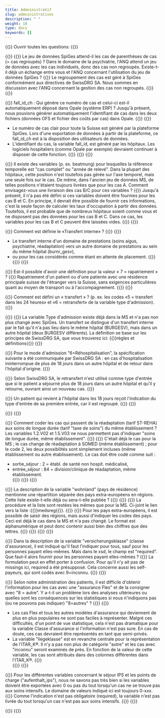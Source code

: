 ```yaml
---
title: Admninistratif
slug: admninistratives
description: " "
weight: 10
type: docs
keywords: []
---
```


{{<faqBlock>}}
Ouvrir toutes les questions: {{<collapsibleGroupCommand groupId="admninistratives">}}

{{<numberedList>}}
{{<listItem>}}
Le jeu de données SpiGes attend-il les cas de parenthèses de cas (= cas regroupés) ? Dans le domaine de la psychiatrie, l'ANQ attend un jeu de données avec les cas individuels, donc des cas non regroupés. Existe-t-il déjà un échange entre vous et l'ANQ concernant l'utilisation du jeu de données SpiGes ?
{{<collapsibleBlock groupId="admninistratives">}}
Le regroupement des cas est géré à SpiGes conformément aux directives de SwissDRG SA. Nous sommes en discussion avec l'ANQ concernant la gestion des cas non regroupés.
{{</collapsibleBlock>}}
{{</listItem>}}

{{<listItem>}}
fall_id_ch : Qui génère ce numéro de cas et celui-ci est-il automatiquement déposé dans Opale (système ERP) ? Jusqu'à présent, nous pouvions générer automatiquement l'identifiant de cas dans les deux fichiers (données OFS et fichier des coûts par cas) dans Opale.
{{<collapsibleBlock groupId="admninistratives">}}
{{<markdown>}}

- Le numéro de cas clair pour toute la Suisse est généré par la plateforme SpiGes. Lors d'une exportation de données à partir de la plateforme, ce fall_id_ch est à la disposition des utilisateurs de données.
- L'identifiant du cas, la variable fall_id, est généré par les hôpitaux. Les logiciels hospitaliers (comme Opale par exemple) devraient continuer à disposer de cette fonction.
{{</markdown>}}
{{</collapsibleBlock>}}
{{</listItem>}}

{{<listItem>}}
Il existe des variables (p. ex. beatmung) pour lesquelles la référence temporelle est "cas complet" ou "année de relevé". Dans la plupart des hôpitaux, cette position n'est toutefois pas gérée sur l'axe temporel, mais une seule fois sur le cas. De même, dans l'ancien jeu de données MS, de telles positions n'étaient toujours livrées que pour les cas A. Comment envisagez-vous une livraison des cas B/C pour ces variables ?
{{<collapsibleBlock groupId="admninistratives">}}
Jusqu'à présent, il n'a pas été défini si ces variables doivent être fournies pour les cas B et C. En principe, il devrait être possible de fournir ces informations, c'est la seule façon de calculer les taux d'occupation à partir des données. Toutefois, il est probable que de nombreux hôpitaux soient comme vous et ne disposent pas des données pour les cas B et C. Dans ce cas, les variables pour les cas B et C peuvent être laissées vides.
{{</collapsibleBlock>}}
{{</listItem>}}

{{<listItem>}}
Comment est définie le «Transfert interne» ?
{{<collapsibleBlock groupId="admninistratives">}}
{{<markdown>}}

- Le transfert interne d'un domaine de prestations (soins aigus, psychiatrie, réadaptation) vers un autre domaine de prestations au sein du même hôpital (burnr_gesv),
- ou pour les cas considérés comme étant en attente de placement.
{{</markdown>}}
{{</collapsibleBlock>}}
{{</listItem>}}

{{<listItem>}}
Est-il possible d'avoir une définition pour la valeur « 7 = rapatriement » ?
{{<collapsibleBlock groupId="admninistratives">}}
Rapatriement d'un patient ou d'une patiente avec une résidence principale suisse de l'étranger vers la Suisse, sans exigences particulières quant au moyen de transport ou à l'accompagnement.
{{</collapsibleBlock>}}
{{</listItem>}}

{{<listItem>}}
Comment est défini un « transfert » ? (p. ex. les codes «5 = transfert dans les 24 heures» et «6 = retransfert» de la variable type d'admission).
{{<collapsibleBlock groupId="admninistratives">}}

{{<unorderedList>}}
{{<listItem>}}
La variable Type d'admission existe déjà dans la MS et n'a pas non plus changé avec SpiGes. Un transfert se distingue d'un transfert interne par le fait qu'il n'a pas lieu dans le même hôpital (BURGESV), mais dans un autre hôpital (deux BURGESV différents). La définition se base sur les principes de SwissDRG SA, que vous trouverez ici:
{{<link url="https://www.swissdrg.org/fr/somatique-aigue/systeme-swissdrg-1302024/regles-et-definitions" newTab="true">}}règles et définitions{{</link>}}
{{</listItem>}}

{{<listItem>}}
Pour le mode d'admission "6=Réhospitalisation", la spécification suivante a été communiquée par SwissDRG SA : en cas d'hospitalisation ininterrompue de plus de 18 jours dans un autre hôpital et de retour dans l'hôpital d'origine.
{{</listItem>}}

{{<listItem>}}
Selon SwissDRG SA, le retransfert n'est utilisé comme type d'entrée que si le patient a séjourné plus de 18 jours dans un autre hôpital et qu'il y retourne, ouvrant ainsi un nouveau cas.
{{</listItem>}}

{{<listItem>}}
Un patient qui revient à l'hôpital dans les 18 jours reçoit l'indication du type d'entrée de sa première entrée, car il est regroupé.
{{</listItem>}}
{{</unorderedList>}}
<!--
{{<markdown>}}
- La variable Type d'admission existe déjà dans la MS et n'a pas non plus changé avec SpiGes. Un transfert se distingue d'un transfert interne par le fait qu'il n'a pas lieu dans le même hôpital (BURGESV), mais dans un autre hôpital (deux BURGESV différents). La définition se base sur les principes de SwissDRG SA, que vous trouverez ici: 
[https://www.swissdrg.org/fr/somatique-aigue/systeme-swissdrg-1302024/regles-et-definitions](https://www.swissdrg.org/fr/somatique-aigue/systeme-swissdrg-1302024/regles-et-definitions). 
-	Bei der Eintrittsart «6=Rückverlegung» wurde von der SwissDRG AG folgende Spezifizierung kommuniziert: Bei ununterbrochenem Spitalaufenthalt in einem anderen Spital von mehr als 18 Tagen und Rückkehr in das ursprüngliche Spital.
- Selon SwissDRG SA, le retransfert n'est utilisé comme type d'entrée que si le patient a séjourné plus de 18 jours dans un autre hôpital et qu'il y retourne, ouvrant ainsi un nouveau cas.
- Un patient qui revient à l'hôpital dans les 18 jours reçoit l'indication du type d'entrée de sa première entrée, car il est regroupé.
{{</markdown>}}-->
{{</collapsibleBlock>}}
{{</listItem>}}

{{<listItem>}}
Comment coder les cas qui passent de la réadaptation (tarif ST-REHA) aux soins de longue durée (tarif "taxe de soins") du même établissement ? Les variables 1.2.V02 et 1.5.V03 ne nous permettent pas d'indiquer "soins de longue durée, même établissement".
{{<collapsibleBlock groupId="admninistratives">}}
{{<markdown>}}
C'était déjà le cas pour la MS ; le cas change de réadaptation à SOMED (même établissement) ; pour le code 2, les deux possibilités sont simplement incluses (même établissement ou autre établissement). Le cas doit être codé comme suit :  

- sortie_séjour : 2 = établ. de santé non hospit. médicalisé,
- entrée_séjour : 84 = division/clinique de réadaptation, même établissement.  
{{</markdown>}}
{{</collapsibleBlock>}}
{{</listItem>}}
<!--
### Variable "wohnland" (pays de résidence)-->

{{<listItem>}}
La description de la variable "wohnland" (pays de résidence) mentionne une répartition séparée des pays extra-européens en régions. Cette liste existe-t-elle déjà ou sera-t-elle publiée ?
{{<collapsibleBlock groupId="admninistratives">}}
{{<unorderedList>}}
{{<listItem>}}
La procédure et la liste sont restées les mêmes que pour la MS. Ci-joint le lien vers la liste :{{<link url="https://www.bfs.admin.ch/bfs/fr/home/statistiken/gesundheit/nomenklaturen/medsreg.html" newTab="true">}}medsreg{{</link>}}.
{{</listItem>}}
{{<listItem>}}
Pour les pays extra-européens, il est possible de saisir des régions, mais aussi d'indiquer les codes des pays. Ceci est déjà le cas dans la MS et n'a pas changé. Le format est alphanumérique et peut donc contenir aussi bien des chiffres que des lettres.
{{</listItem>}}
{{</unorderedList>}}
{{</collapsibleBlock>}}
{{</listItem>}}
<!--
###	Variable "versicherungsklasse" (classe d'assurance)-->

{{<listItem>}}
Dans la description de la variable "versicherungsklasse" (classe d'assurance), il est indiqué qu'il faut l'indiquer pour tous, sauf pour les personnes payant elles-mêmes. Mais dans le xsd, le champ est "required". Que faut-il alors fournir pour les personnes payant elles-mêmes ?
{{<collapsibleBlock groupId="admninistratives">}}
La formulation peut en effet porter à confusion. Pour qu'il n'y ait pas de missings ici, required a été présupposé. Cela concerne aussi les self-payeurs, qui sont codés avec 9=inconnu.
{{</collapsibleBlock>}}
{{</listItem>}}

{{<listItem>}}
Selon notre administration des patients, il est difficile d'obtenir l'information pour les cas avec une "assurance Flex" et de la consigner avec "8 = autre".  Y a-t-il un problème lors des analyses ultérieures ou quelles sont les conséquences sur les statistiques si nous n'indiquons pas (ou ne pouvons pas indiquer) "8=autres" ?
{{<collapsibleBlock groupId="admninistratives">}}
{{<markdown>}}

- Les cas Flex et tous les autres modèles d'assurance qui deviennent de plus en plus populaires ne sont pas faciles à représenter. Malgré ces difficultés, d'un point de vue statistique, cela n'est pas dramatique pour la variable Classe d'assurance si l'information n'est pas sure. En cas de doute, ces cas devraient être représentés en tant que semi-privés.
- La variable "liegeklasse" est en revanche centrale pour la représentation de l'ITAR_K®. Il n'y a pas non plus de catégorie "autre" et les cas avec "inconnu" seront examinés de près. En fonction de la valeur de cette variable, les cas sont attribués dans des colonnes différentes dans l'ITAR_K®.
{{</markdown>}}  
{{</collapsibleBlock>}}
{{</listItem>}}
<!--
###	Variable "aufenthalt_ips"-->

{{<listItem>}}
Pour les différentes variables concernant le séjour IPS et les points de charge ("aufenthalt_ips"), nous ne savons pas très bien si les variables doivent être exportées avec 0 ou pas du tout lorsqu'un cas ne se trouve pas aux soins intensifs. Le domaine de valeurs indiqué ici est toujours 0-xxx.
{{<collapsibleBlock groupId="admninistratives">}}
Comme l'indication n'est pas obligatoire (required), la variable n'est pas livrée du tout lorsqu'un cas n'est pas aux soins intensifs.
{{</collapsibleBlock>}}
{{</listItem>}}

{{</numberedList>}}
{{</faqBlock>}}
